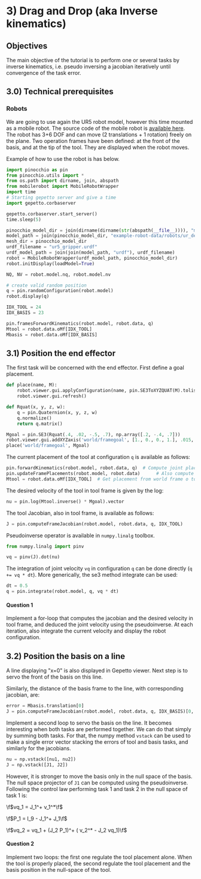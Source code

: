 # 3) Drag and Drop (aka Inverse kinematics)

## Objectives

The main objective of the tutorial is to perform one or several tasks by
inverse kinematics, i.e. pseudo inversing a jacobian iteratively until
convergence of the task error.

## 3.0) Technical prerequisites

### Robots

We are going to use again the UR5 robot model, however this time mounted
as a mobile robot. The source code of the mobile robot is
[available here](mobilerobot_8py_source.html).
The robot has 3+6 DOF and can
move (2 translations + 1 rotation) freely on the plane. Two operation
frames have been defined: at the front of the basis, and at the tip of
the tool. They are displayed when the robot moves.

Example of how to use the robot is has below.

```py
import pinocchio as pin
from pinocchio.utils import *
from os.path import dirname, join, abspath
from mobilerobot import MobileRobotWrapper
import time
# Starting gepetto server and give a time
import gepetto.corbaserver

gepetto.corbaserver.start_server()
time.sleep(5)

pinocchio_model_dir = join(dirname(dirname(str(abspath(__file__)))), "models")
model_path = join(pinocchio_model_dir, "example-robot-data/robots/ur_description")
mesh_dir = pinocchio_model_dir
urdf_filename = "ur5_gripper.urdf"
urdf_model_path = join(join(model_path, "urdf"), urdf_filename)
robot = MobileRobotWrapper(urdf_model_path, pinocchio_model_dir)
robot.initDisplay(loadModel=True)

NQ, NV = robot.model.nq, robot.model.nv

# create valid random position
q = pin.randomConfiguration(robot.model)
robot.display(q)

IDX_TOOL = 24
IDX_BASIS = 23

pin.framesForwardKinematics(robot.model, robot.data, q)
Mtool = robot.data.oMf[IDX_TOOL]
Mbasis = robot.data.oMf[IDX_BASIS]
```

## 3.1) Position the end effector

The first task will be concerned with the end effector. First define a
goal placement.

```py
def place(name, M):
    robot.viewer.gui.applyConfiguration(name, pin.SE3ToXYZQUAT(M).tolist())
    robot.viewer.gui.refresh()

def Rquat(x, y, z, w):
    q = pin.Quaternion(x, y, z, w)
    q.normalize()
    return q.matrix()

Mgoal = pin.SE3(Rquat(.4, .02, -.5, .7), np.array([.2, -.4, .7]))
robot.viewer.gui.addXYZaxis('world/framegoal', [1., 0., 0., 1.], .015, 4)
place('world/framegoal', Mgoal)
```

The current placement of the tool at configuration `q` is available as
follows:

```py
pin.forwardKinematics(robot.model, robot.data, q)  # Compute joint placements
pin.updateFramePlacements(robot.model, robot.data)      # Also compute operational frame placements
Mtool = robot.data.oMf[IDX_TOOL]  # Get placement from world frame o to frame f oMf
```

The desired velocity of the tool in tool frame is given by the log:

```py
nu = pin.log(Mtool.inverse() * Mgoal).vector
```

The tool Jacobian, also in tool frame, is available as follows:

```py
J = pin.computeFrameJacobian(robot.model, robot.data, q, IDX_TOOL)
```

Pseudoinverse operator is available in `numpy.linalg` toolbox.

```py
from numpy.linalg import pinv

vq = pinv(J).dot(nu)
```

The integration of joint velocity `vq` in configuration `q` can be done
directly (`q += vq * dt`). More generically, the se3 method integrate can be
used:

```py
dt = 0.5
q = pin.integrate(robot.model, q, vq * dt)
```

#### Question 1

Implement a for-loop that computes the jacobian and the
desired velocity in tool frame, and deduced the joint velocity using the
pseudoinverse. At each iteration, also integrate the current velocity
and display the robot configuration.

## 3.2) Position the basis on a line

A line displaying "x=0" is also displayed in Gepetto viewer. Next step
is to servo the front of the basis on this line.

Similarly, the distance of the basis frame to the line, with
corresponding jacobian, are:

```py
error = Mbasis.translation[0]
J = pin.computeFrameJacobian(robot.model, robot.data, q, IDX_BASIS)[0, :]
```

Implement a second loop to servo the basis on the line. It becomes
interesting when both tasks are performed together. We can do that
simply by summing both tasks. For that, the numpy method `vstack` can be
used to make a single error vector stacking the errors of tool and basis
tasks, and similarly for the jacobians.

```py
nu = np.vstack([nu1, nu2])
J = np.vstack([J1, J2])
```

However, it is stronger to move the basis only in the null space of the
basis. The null space projector of `J1` can be computed using the
pseudoinverse. Following the control law performing task 1 and task 2 in
the null space of task 1 is:

\f$vq_1 = J_1^+ v_1^*\f$

\f$P_1 = I_9 - J_1^+ J_1\f$

\f$vq_2 = vq_1 + (J_2 P_1)^+ ( v_2^* - J_2 vq_1)\f$

#### Question 2

Implement two loops: the first one regulate the tool
placement alone. When the tool is properly placed, the second regulate
the tool placement and the basis position in the null-space of the tool.
